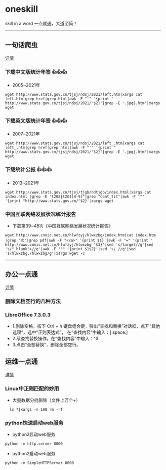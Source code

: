 # oneskill
skill in a word 一点就通，大道至简！
***
## 一句话爬虫
[详情](crawler.md)
### 下载中文版统计年签 :+1::+1::+1:
- 2005~2021年
```
wget http://www.stats.gov.cn/tjsj/ndsj/2021/left.htm|xargs cat left.htm|grep href|grep html|awk -F "'" '{print " http://www.stats.gov.cn/tjsj/ndsj/2021/"$2}'|grep -E '.jpg|.htm'|xargs wget 
```
### 下载英文版统计年签 :+1::+1::+1:
- 2007~2021年
```
wget http://www.stats.gov.cn/tjsj/ndsj/2021/left_.htm|xargs cat left_.htm|grep href|grep html|awk -F "'" '{print " http://www.stats.gov.cn/tjsj/ndsj/2021/"$2}'|grep -E '.jpg|.htm'|xargs wget 
```
### 下载统计公报 :+1::+1::+1:
- 2013~2021年
```
wget http://www.stats.gov.cn/tjsj/tjgb/ndtjgb/index.html|xargs cat index.html |grep -E "t202|t201[4-9]"|grep "cont_tit"|awk -F '"' '{print "http://www.stats.gov.cn/"$2}'|xargs wget
```
### 中国互联网络发展状况统计报告
- 下载第39~48次《中国互联网络发展状况统计报告》
```
wget http://www.cnnic.net.cn/hlwfzyj/hlwxzbg/index.htm|cat index.htm |grep "次"|grep pdf|awk -F "</a>" '{print $1}'|awk -F "=" '{print " http://www.cnnic.net.cn/hlwfzyj/hlwxzbg "$3}'|sed 's/target//g'|sed 's/"_blank">//g'|awk -F "'" '{print $1$2}'|sed 's/ //g'|sed 's/hlwxzbg./hlwxzbg/g'|xargs wget -c  
```
***
## 办公一点通
[详情](oa.md)
### 删除文档空行的几种方法
### LibreOffice 7.3.0.3
- 1.删除空格，按下 Ctrl + h 键盘组合键，弹出“查找和替换”对话框，点开“其他选项”，选中“正则表达式”，  在“查找内容”中输入：[:space:]
- 2.续查找替换操作，在“查找内容”中输入：^$
- 3.点击“全部替换”，删除全部空行。
## 运维一点通
[详情](devops.md)
### Linux中正则匹配的妙用
- 大量数据分批删除（文件上万个+）
```
  ls *|xargs -n 100 rm -rf
```
### python快速启动web服务
- python3启动web服务
```
python -m http.server 8000
```
- python2启动web服务
```
python -m SimpleHTTPServer 8000
```

